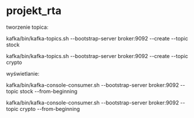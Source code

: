 # projekt_rta

tworzenie topica:

kafka/bin/kafka-topics.sh --bootstrap-server broker:9092 --create --topic stock

kafka/bin/kafka-topics.sh --bootstrap-server broker:9092 --create --topic crypto


wyświetlanie:

kafka/bin/kafka-console-consumer.sh --bootstrap-server broker:9092 --topic stock --from-beginning

kafka/bin/kafka-console-consumer.sh --bootstrap-server broker:9092 --topic crypto --from-beginning
